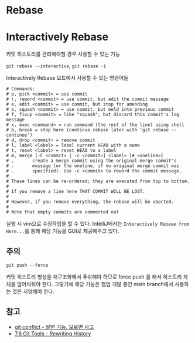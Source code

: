 # Rebase

# Interactively Rebase

커밋 히스토리를 관리해야할 경우 사용할 수 있는 기능

`git rebase --interactive`, `git rebase -i`

Interactively Rebase 모드에서 사용할 수 있는 명령어들

```
# Commands:
# p, pick <commit> = use commit
# r, reword <commit> = use commit, but edit the commit message
# e, edit <commit> = use commit, but stop for amending
# s, squash <commit> = use commit, but meld into previous commit
# f, fixup <commit> = like "squash", but discard this commit's log message
# x, exec <command> = run command (the rest of the line) using shell
# b, break = stop here (continue rebase later with 'git rebase --continue')
# d, drop <commit> = remove commit
# l, label <label> = label current HEAD with a name
# t, reset <label> = reset HEAD to a label
# m, merge [-C <commit> | -c <commit>] <label> [# <oneline>]
# .       create a merge commit using the original merge commit's
# .       message (or the oneline, if no original merge commit was
# .       specified). Use -c <commit> to reword the commit message.
#
# These lines can be re-ordered; they are executed from top to bottom.
#
# If you remove a line here THAT COMMIT WILL BE LOST.
#
# However, if you remove everything, the rebase will be aborted.
#
# Note that empty commits are commented out
```

실행 시 vim으로 수정작업을 할 수 있다. IntelliJ에서는 `Interactively Rebase from Here...`를 통해 해당 기능을 GUI로 제공해주고 있다.

## 주의

`git push --force`

커밋 히스토리 형상을 재구조화해서 푸쉬해야 하므로 force push 를 해서 히스토리 자체를 덮어씌워야 한다. 그렇기에 해당 기능은 협업 개발 중인 main branch에서
사용하는 것은 지양해야 한다.



## 참고

- [git conflict - 알면 기능, 모르면 사고](https://www.youtube.com/watch?v=wVUnsTsRQ3g)
- [7.6 Git Tools - Rewriting History](https://git-scm.com/book/en/v2/Git-Tools-Rewriting-History)